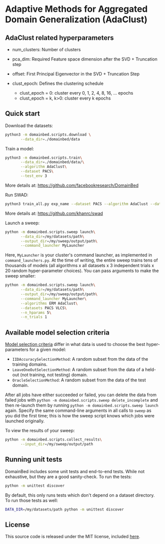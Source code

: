# Adaptive Methods for Aggregated Domain Generalization (AdaClust)

## AdaClust related hyperparameters

* num_clusters: Number of clusters

* pca_dim: Required Feature space dimension after the SVD + Truncation  step

* offset: First Principal Eigenvector in the SVD + Truncation Step

* clust_epoch: Defines the clustering schedule
  * clust_epoch = 0: cluster every 0, 1, 2, 4, 8, 16, ... epochs
  * clust_epoch = k, k>0: cluster every k epochs


## Quick start

Download the datasets:

```sh
python3 -m domainbed.scripts.download \
       --data_dir=./domainbed/data
```

Train a model:

```sh
python3 -m domainbed.scripts.train\
       --data_dir=./domainbed/data/\
       --algorithm AdaClust\
       --dataset PACS\
       --test_env 3
```
More details at: https://github.com/facebookresearch/DomainBed

Run SWAD:
```sh
python3 train_all.py exp_name --dataset PACS --algorithm AdaClust --data_dir /my/datasets/path
```
More details at: https://github.com/khanrc/swad


Launch a sweep:

```sh
python -m domainbed.scripts.sweep launch\
       --data_dir=/my/datasets/path\
       --output_dir=/my/sweep/output/path\
       --command_launcher MyLauncher
```

Here, `MyLauncher` is your cluster's command launcher, as implemented in `command_launchers.py`. At the time of writing, the entire sweep trains tens of thousands of models (all algorithms x all datasets x 3 independent trials x 20 random hyper-parameter choices). You can pass arguments to make the sweep smaller:

```sh
python -m domainbed.scripts.sweep launch\
       --data_dir=/my/datasets/path\
       --output_dir=/my/sweep/output/path\
       --command_launcher MyLauncher\
       --algorithms ERM AdaClust\
       --datasets PACS VLCS\
       --n_hparams 5\
       --n_trials 1
```
## Available model selection criteria

[Model selection criteria](domainbed/model_selection.py) differ in what data is used to choose the best hyper-parameters for a given model:

* `IIDAccuracySelectionMethod`: A random subset from the data of the training domains.
* `LeaveOneOutSelectionMethod`: A random subset from the data of a held-out (not training, not testing) domain.
* `OracleSelectionMethod`: A random subset from the data of the test domain.

After all jobs have either succeeded or failed, you can delete the data from failed jobs with ``python -m domainbed.scripts.sweep delete_incomplete`` and then re-launch them by running ``python -m domainbed.scripts.sweep launch`` again. Specify the same command-line arguments in all calls to `sweep` as you did the first time; this is how the sweep script knows which jobs were launched originally.

To view the results of your sweep:

````sh
python -m domainbed.scripts.collect_results\
       --input_dir=/my/sweep/output/path
````

## Running unit tests

DomainBed includes some unit tests and end-to-end tests. While not exhaustive, but they are a good sanity-check. To run the tests:

```sh
python -m unittest discover
```

By default, this only runs tests which don't depend on a dataset directory. To run those tests as well:

```sh
DATA_DIR=/my/datasets/path python -m unittest discover
```

## License

This source code is released under the MIT license, included [here](LICENSE).
